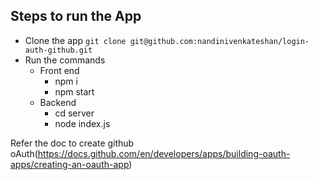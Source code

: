 
## Steps to run the App
- Clone the app `git clone git@github.com:nandinivenkateshan/login-auth-github.git`
- Run the commands <br />
   - Front end <br />
       - npm i <br />
       - npm start <br />
  - Backend <br />
    - cd server <br />
    - node index.js <br />


Refer the doc to create github oAuth(https://docs.github.com/en/developers/apps/building-oauth-apps/creating-an-oauth-app)



